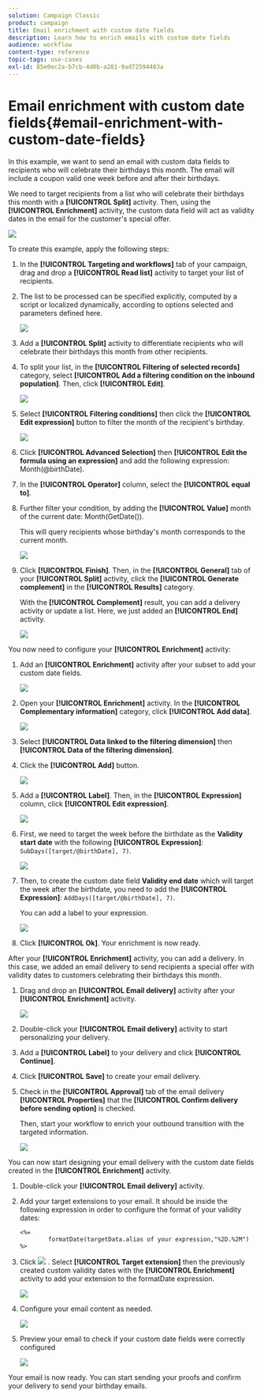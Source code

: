 ```yaml
---
solution: Campaign Classic
product: campaign
title: Email enrichment with custom date fields
description: Learn how to enrich emails with custom date fields
audience: workflow
content-type: reference
topic-tags: use-cases
exl-id: 85e0ec2a-b7cb-4d0b-a281-9ad72594403a
---
```

# Email enrichment with custom date fields{#email-enrichment-with-custom-date-fields}

In this example, we want to send an email with custom data fields to recipients who will celebrate their birthdays this month. The email will include a coupon valid one week before and after their birthdays.

We need to target recipients from a list who will celebrate their birthdays this month with a **[!UICONTROL Split]** activity. Then, using the **[!UICONTROL Enrichment]** activity, the custom data field will act as validity dates in the email for the customer's special offer.

![](assets/uc_enrichment.png)

To create this example, apply the following steps:

1. In the **[!UICONTROL Targeting and workflows]** tab of your campaign, drag and drop a **[!UICONTROL Read list]** activity to target your list of recipients.
1. The list to be processed can be specified explicitly, computed by a script or localized dynamically, according to options selected and parameters defined here.

   ![](assets/uc_enrichment_1.png)

1. Add a **[!UICONTROL Split]** activity to differentiate recipients who will celebrate their birthdays this month from other recipients.
1. To split your list, in the **[!UICONTROL Filtering of selected records]** category, select **[!UICONTROL Add a filtering condition on the inbound population]**. Then, click **[!UICONTROL Edit]**.

   ![](assets/uc_enrichment_2.png)

1. Select **[!UICONTROL Filtering conditions]** then click the **[!UICONTROL Edit expression]** button to filter the month of the recipient's birthday.

   ![](assets/uc_enrichment_3.png)

1. Click **[!UICONTROL Advanced Selection]** then **[!UICONTROL Edit the formula using an expression]** and add the following expression: Month(@birthDate).
1. In the **[!UICONTROL Operator]** column, select the **[!UICONTROL equal to]**.
1. Further filter your condition, by adding the **[!UICONTROL Value]** month of the current date: Month(GetDate()).

   This will query recipients whose birthday's month corresponds to the current month.

   ![](assets/uc_enrichment_4.png)

1. Click **[!UICONTROL Finish]**. Then, in the **[!UICONTROL General]** tab of your **[!UICONTROL Split]** activity, click the **[!UICONTROL Generate complement]** in the **[!UICONTROL Results]** category.

   With the **[!UICONTROL Complement]** result, you can add a delivery activity or update a list. Here, we just added an **[!UICONTROL End]** activity.

   ![](assets/uc_enrichment_6.png)

You now need to configure your **[!UICONTROL Enrichment]** activity:

1. Add an **[!UICONTROL Enrichment]** activity after your subset to add your custom date fields.

   ![](assets/uc_enrichment_7.png)

1. Open your **[!UICONTROL Enrichment]** activity. In the **[!UICONTROL Complementary information]** category, click **[!UICONTROL Add data]**.

   ![](assets/uc_enrichment_8.png)

1. Select **[!UICONTROL Data linked to the filtering dimension]** then **[!UICONTROL Data of the filtering dimension]**.
1. Click the **[!UICONTROL Add]** button. 

   ![](assets/uc_enrichment_9.png)

1. Add a **[!UICONTROL Label]**. Then, in the **[!UICONTROL Expression]** column, click **[!UICONTROL Edit expression]**.

   ![](assets/uc_enrichment_10.png)

1. First, we need to target the week before the birthdate as the **Validity start date** with the following **[!UICONTROL Expression]**: `SubDays([target/@birthDate], 7)`.

   ![](assets/uc_enrichment_11.png)

1. Then, to create the custom date field **Validity end date** which will target the week after the birthdate, you need to add the **[!UICONTROL Expression]**: `AddDays([target/@birthDate], 7)`.

   You can add a label to your expression.

   ![](assets/uc_enrichment_12.png)

1. Click **[!UICONTROL Ok]**. Your enrichment is now ready.

After your **[!UICONTROL Enrichment]** activity, you can add a delivery. In this case, we added an email delivery to send recipients a special offer with validity dates to customers celebrating their birthdays this month.

1. Drag and drop an **[!UICONTROL Email delivery]** activity after your **[!UICONTROL Enrichment]** activity.

   ![](assets/uc_enrichment_15.png)

1. Double-click your **[!UICONTROL Email delivery]** activity to start personalizing your delivery.
1. Add a **[!UICONTROL Label]** to your delivery and click **[!UICONTROL Continue]**.
1. Click **[!UICONTROL Save]** to create your email delivery.
1. Check in the **[!UICONTROL Approval]** tab of the email delivery **[!UICONTROL Properties]** that the **[!UICONTROL Confirm delivery before sending option]** is checked.

   Then, start your workflow to enrich your outbound transition with the targeted information.

   ![](assets/uc_enrichment_18.png)

You can now start designing your email delivery with the custom date fields created in the **[!UICONTROL Enrichment]** activity.

1. Double-click your **[!UICONTROL Email delivery]** activity.
1. Add your target extensions to your email. It should be inside the following expression in order to configure the format of your validity dates:

   ```
   <%=
           formatDate(targetData.alias of your expression,"%2D.%2M")  %>
   ```

1. Click ![](assets/uc_enrichment_16.png) . Select **[!UICONTROL Target extension]** then the previously created custom validity dates with the **[!UICONTROL Enrichment]** activity to add your extension to the formatDate expression.

   ![](assets/uc_enrichment_19.png)

1. Configure your email content as needed.

   ![](assets/uc_enrichment_17.png)

1. Preview your email to check if your custom date fields were correctly configured

   ![](assets/uc_enrichment_20.png)

Your email is now ready. You can start sending your proofs and confirm your delivery to send your birthday emails.
